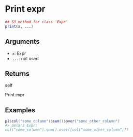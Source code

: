 # Print expr

```r
## S3 method for class 'Expr'
print(x, ...)
```

## Arguments

- `x`: Expr
- `...`: not used

## Returns

self

Print expr

## Examples

<pre class='r-example'><code><span class='r-in'><span><span class='va'>pl</span><span class='op'>$</span><span class='fu'>col</span><span class='op'>(</span><span class='st'>"some_column"</span><span class='op'>)</span><span class='op'>$</span><span class='fu'>sum</span><span class='op'>(</span><span class='op'>)</span><span class='op'>$</span><span class='fu'>over</span><span class='op'>(</span><span class='st'>"some_other_column"</span><span class='op'>)</span></span></span>
<span class='r-out co'><span class='r-pr'>#&gt;</span> polars Expr: col("some_column").sum().over([col("some_other_column")])</span>
 </code></pre>